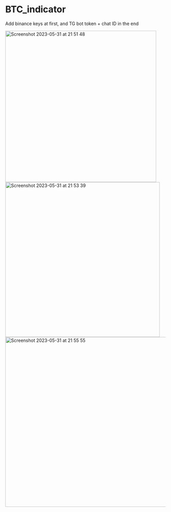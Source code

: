 # BTC_indicator

Add binance keys at first, and TG bot token + chat ID in the end

<img width="474" alt="Screenshot 2023-05-31 at 21 51 48" src="https://github.com/JuniorDeveloperUA/BTC_indicator/assets/88711902/224faedf-c0f3-415d-9145-4ddea3f08de4">
<img width="485" alt="Screenshot 2023-05-31 at 21 53 39" src="https://github.com/JuniorDeveloperUA/BTC_indicator/assets/88711902/2ba68d49-11b1-4ec0-991d-ef60fb2541bd">
<img width="532" alt="Screenshot 2023-05-31 at 21 55 55" src="https://github.com/JuniorDeveloperUA/BTC_indicator/assets/88711902/03d54d9e-d6f2-413c-9cc9-305d205d7d27">

